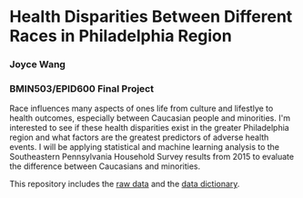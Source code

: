 # Health Disparities Between Different Races in Philadelphia Region
### Joyce Wang
### BMIN503/EPID600 Final Project

Race influences many aspects of ones life from culture and lifestlye to health outcomes, especially between Caucasian people and minorities. I'm interested to see if these health disparities exist in the greater Philadelphia region and what factors are the greatest predictors of adverse health events. I will be applying statistical and machine learning analysis to the Southeastern Pennsylvania Household Survey results from 2015 to evaluate the difference between Caucasians and minorities.

This repository includes the [raw data](https://github.com/joycehelenwang/BMIN503_Final_Project/blob/master/HS15COM1b.sav) and the [data dictionary](https://github.com/joycehelenwang/BMIN503_Final_Project/blob/master/HHS15_Adult_Child_Combination_Layout_030116.xls).
